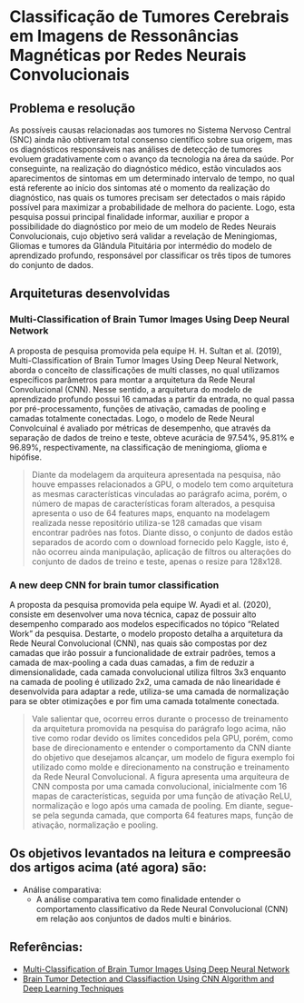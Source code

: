 # Classificação de Tumores Cerebrais em Imagens de Ressonâncias Magnéticas por Redes Neurais Convolucionais

## Problema e resolução

As possíveis causas relacionadas aos tumores no Sistema Nervoso Central 
(SNC) ainda não obtiveram total consenso científico sobre sua origem, mas os 
diagnósticos responsáveis nas análises de detecção de tumores evoluem 
gradativamente com o avanço da tecnologia na área da saúde. Por conseguinte, na 
realização do diagnóstico médico, estão vinculados aos aparecimentos de sintomas 
em um determinado intervalo de tempo, no qual está referente ao início dos sintomas 
até o momento da realização do diagnóstico, nas quais os tumores precisam ser 
detectados o mais rápido possível para maximizar a probabilidade de melhora do 
paciente. Logo, esta pesquisa possui principal finalidade informar, auxiliar e propor a 
possibilidade do diagnóstico por meio de um modelo de Redes Neurais 
Convolucionais, cujo objetivo será validar a revelação de Meningiomas, Gliomas e 
tumores da Glândula Pituitária por intermédio do modelo de aprendizado profundo, 
responsável por classificar os três tipos de tumores do conjunto de dados.

## Arquiteturas desenvolvidas

### Multi-Classification of Brain Tumor Images Using Deep Neural Network

A proposta de pesquisa promovida pela equipe H. H. Sultan et al. (2019), Multi-Classification of Brain Tumor Images Using Deep Neural Network, aborda o conceito de classificações de multi classes, no qual utilizamos específicos parâmetros para montar a arquitetura da Rede Neural Convolucional (CNN). Nesse sentido, a arquitetura do modelo de aprendizado profundo possui 16 camadas a partir da entrada, no qual passa por pré-processamento, funções de ativação, camadas de pooling e camadas totalmente conectadas. Logo, o modelo de Rede Neural Convolcuinal é avaliado por métricas de desempenho, que através da separação de dados de treino e teste, obteve acurácia de 97.54%, 95.81% e 96.89%, respectivamente, na classificação de meningioma, glioma e hipófise.

> Diante da modelagem da arquiteura apresentada na pesquisa, não houve empasses relacionados a GPU, o modelo tem como arquitetura as mesmas características vinculadas ao parágrafo acima, porém, o número de mapas de características foram alterados, a pesquisa apresenta o uso de 64 features maps, enquanto na modelagem realizada nesse repositório utiliza-se 128 camadas que visam encontrar padrões nas fotos. Diante disso, o conjunto de dados estão separados de acordo com o download fornecido pelo Kaggle, isto é, não ocorreu ainda manipulação, aplicação de filtros ou alterações do conjunto de dados de treino e teste, apenas o resize para 128x128.

### A new deep CNN for brain tumor classification

A proposta da pesquisa promovida pela equipe W. Ayadi et al. (2020), consiste em desenvolver uma nova técnica, capaz de possuir alto desempenho comparado aos modelos especificados no tópico “Related Work” da pesquisa. Destarte, o modelo proposto detalha a arquitetura da Rede Neural Convolucional (CNN), nas quais são compostas por dez camadas que irão possuir a funcionalidade de extrair padrões, temos a camada de max-pooling a cada duas camadas, a fim de reduzir a dimensionalidade, cada camada convolucional utiliza filtros 3x3 enquanto na camada de pooling é utilizado 2x2, uma camada de não linearidade é desenvolvida para adaptar a rede, utiliza-se uma camada de normalização para se obter otimizações e por fim uma camada totalmente conectada.

> Vale salientar que, ocorreu erros durante o processo de treinamento da arquitetura promovida na pesquisa do parágrafo logo acima, não tive como rodar devido os limites concedidos pela GPU, porém, como base de direcionamento e entender o comportamento da CNN diante do objetivo que desejamos alcançar, um modelo de figura exemplo foi utilizado como molde e direcionamento na construção e treinamento da Rede Neural Convolucional. A figura apresenta uma arquiteura de CNN composta por uma camada convolucional, inicialmente com 16 mapas de características, seguida por uma função de ativação ReLU, normalização e logo após uma camada de pooling. Em diante, segue-se pela segunda camada, que comporta 64 features maps, função de ativação, normalização e pooling.


## Os objetivos levantados na leitura e compreesão dos artigos acima (até agora) são:

* Análise comparativa:
  * A análise comparativa tem como finalidade entender o comportamento classificativo da Rede Neural Convolucional (CNN) em relação aos conjuntos de dados multi e binários.

## Referências:
 * [Multi-Classification of Brain Tumor Images Using Deep Neural Network](https://ieeexplore.ieee.org/document/8723045)
 * [Brain Tumor Detection and Classifiaction Using CNN Algorithm and Deep Learning Techniques](https://ieeexplore.ieee.org/document/9436599)
